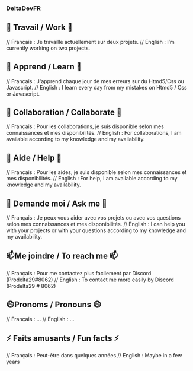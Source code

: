 ### DeltaDevFR  

  ## 🔭 Travail / Work 🔭
  // Français :
    Je travaille actuellement sur deux projets.
  // English :
    I’m currently working on two projects.
  
  ## 🌱 Apprend / Learn 🌱
  // Français :
    J'apprend chaque jour de mes erreurs sur du Htmd5/Css ou Javascript.
  // English :
    I learn every day from my mistakes on Htmd5 / Css or Javascript.
  
  ## 👯 Collaboration / Collaborate 👯
  // Français : 
    Pour les collaborations, je suis disponible selon mes connaissances et mes disponibilités.
  // English :
    For collaborations, I am available according to my knowledge and my availability.
  
  ## 🤔 Aide / Help 🤔
  // Français : 
    Pour les aides, je suis disponible selon mes connaissances et mes disponibilités.
  // English :
    For help, I am available according to my knowledge and my availability.
   
  ## 💬 Demande moi / Ask me 💬
  // Français :
    Je peux vous aider avec vos projets ou avec vos questions selon mes connaissances et mes disponibilités.
  // English :
    I can help you with your projects or with your questions according to my knowledge and my availability.
   
  ## 📫Me joindre / To reach me 📫 
  // Français :
    Pour me contactez plus facilement par Discord (Prodelta29#8062) 
  // English :
    To contact me more easily by Discord (Prodelta29 # 8062)
   
  ## 😄Pronoms / Pronouns 😄
  // Français : 
    ...
  // English :
    ... 
  
  ## ⚡ Faits amusants / Fun facts ⚡
  // Français :
   Peut-être dans quelques années 
  // English :
   Maybe in a few years

